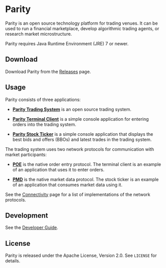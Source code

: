 Parity
======

Parity is an open source technology platform for trading venues. It can be
used to run a financial marketplace, develop algorithmic trading agents, or
research market microstructure.

Parity requires Java Runtime Environment (JRE) 7 or newer.


Download
--------

Download Parity from the [Releases][] page.

  [Releases]: https://github.com/jvirtanen/parity/wiki/Releases


Usage
-----

Parity consists of three applications:

  - [**Parity Trading System**](parity-system) is an open source trading
    system.

  - [**Parity Terminal Client**](parity-client) is a simple console application
    for entering orders into the trading system.

  - [**Parity Stock Ticker**](parity-ticker) is a simple console application
    that displays the best bids and offers (BBOs) and latest trades in the
    trading system.

The trading system uses two network protocols for communication with market
participants:

  - [**POE**](parity-net/doc/POE.md) is the native order entry protocol. The
    terminal client is an example of an application that uses it to enter
    orders.

  - [**PMD**](parity-net/doc/PMD.md) is the native market data protocol. The
    stock ticker is an example of an application that consumes market data
    using it.

See the [Connectivity][] page for a list of implementations of the network
protocols.

  [Connectivity]: https://github.com/jvirtanen/parity/wiki/Connectivity


Development
-----------

See the [Developer Guide](HACKING.md).


License
-------

Parity is released under the Apache License, Version 2.0. See `LICENSE` for
details.
